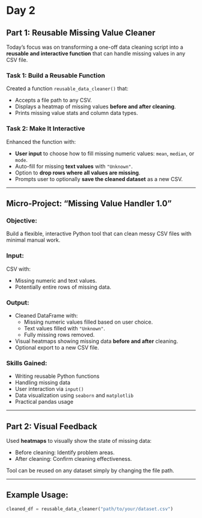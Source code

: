 # Day 2

## Part 1: Reusable Missing Value Cleaner

Today’s focus was on transforming a one-off data cleaning script into a **reusable and interactive function** that can handle missing values in any CSV file.

### Task 1: Build a Reusable Function

Created a function `reusable_data_cleaner()` that:
- Accepts a file path to any CSV.
- Displays a heatmap of missing values **before and after cleaning**.
- Prints missing value stats and column data types.

### Task 2: Make It Interactive

Enhanced the function with:
- **User input** to choose how to fill missing numeric values: `mean`, `median`, or `mode`.
- Auto-fill for missing **text values** with `"Unknown"`.
- Option to **drop rows where all values are missing**.
- Prompts user to optionally **save the cleaned dataset** as a new CSV.

---

## Micro-Project: “Missing Value Handler 1.0”

### Objective:
Build a flexible, interactive Python tool that can clean messy CSV files with minimal manual work.

### Input:
CSV with:
- Missing numeric and text values.
- Potentially entire rows of missing data.

### Output:
- Cleaned DataFrame with:
  - Missing numeric values filled based on user choice.
  - Text values filled with `"Unknown"`.
  - Fully missing rows removed.
- Visual heatmaps showing missing data **before and after** cleaning.
- Optional export to a new CSV file.

### Skills Gained:
- Writing reusable Python functions
- Handling missing data
- User interaction via `input()`
- Data visualization using `seaborn` and `matplotlib`
- Practical pandas usage

---

## Part 2: Visual Feedback

Used **heatmaps** to visually show the state of missing data:
- Before cleaning: Identify problem areas.
- After cleaning: Confirm cleaning effectiveness.

Tool can be reused on any dataset simply by changing the file path.

---

## Example Usage:

```python
cleaned_df = reusable_data_cleaner("path/to/your/dataset.csv")



